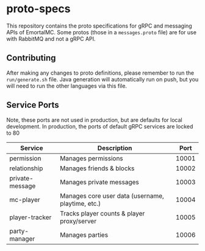 # proto-specs

This repository contains the proto specifications for gRPC and messaging APIs of EmortalMC.
Some protos (those in a `messages.proto` file) are for use with RabbitMQ and not a gRPC API.

## Contributing

After making any changes to proto definitions, please remember to run the `run/generate.sh` file.
Java generation will automatically run on push, but you will need to run the other languages via this file.

## Service Ports

Note, these ports are not used in production, but are defaults for local development.
In production, the ports of default gRPC services are locked to 80

| Service         | Description                                       | Port  |
|-----------------|---------------------------------------------------|-------|
| permission      | Manages permissions                               | 10001 |
| relationship    | Manages friends & blocks                          | 10002 |
| private-message | Manages private messages                          | 10003 |
| mc-player       | Manages core user data (username, playtime, etc.) | 10004 |
| player-tracker  | Tracks player counts & player proxy/server        | 10005 |
| party-manager   | Manages parties                                   | 10006 |
